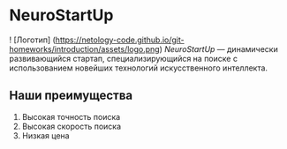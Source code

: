 # NeuroStartUp
! [Логотип] (https://netology-code.github.io/git-homeworks/introduction/assets/logo.png)
*NeuroStartUp* — динамически развивающийся стартап, специализирующийся на поиске с использованием новейших технологий искусственного интеллекта.
## Наши преимущества
1. Высокая точность поиска
2. Высокая скорость поиска
3. Низкая цена